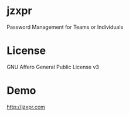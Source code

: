 # jzxpr
Password Management for Teams or Individuals

# License 
GNU Affero General Public License v3

# Demo
http://jzxpr.com